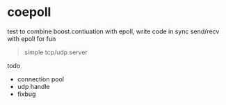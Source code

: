 # coepoll
test to combine boost.contiuation with epoll, write code in sync send/recv with epoll for fun

> simple tcp/udp server

todo

- connection pool
- udp handle 
- fixbug
